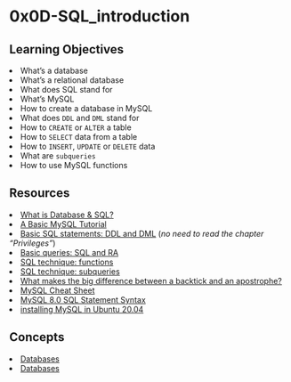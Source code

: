 # 0x0D-SQL_introduction

## Learning Objectives
<li>What’s a database</li>
<li>What’s a relational database</li>
<li>What does SQL stand for</li>
<li>What’s MySQL</li>
<li>How to create a database in MySQL</li>
<li>What does <code>DDL</code> and <code>DML</code> stand for</li>
<li>How to <code>CREATE</code> or <code>ALTER</code> a table</li>
<li>How to <code>SELECT</code> data from a table</li>
<li>How to <code>INSERT</code>, <code>UPDATE</code> or <code>DELETE</code> data</li>
<li>What are <code>subqueries</code></li>
<li>How to use MySQL functions</li>

## Resources
<li><a href="https://intranet.alxswe.com/rltoken/yyRKTEdRkYEVlRgZPbasjw" target="_blank" title="What is Database &amp; SQL?">What is Database &amp; SQL?</a> </li>
<li><a href="https://intranet.alxswe.com/rltoken/sV2PtK5YfQsXWW1malRZ5Q" target="_blank" title="A Basic MySQL Tutorial">A Basic MySQL Tutorial</a> </li>
<li><a href="https://intranet.alxswe.com/rltoken/IUKo4-UaRZSKPvXr5u9oBw" target="_blank" title="Basic SQL statements: DDL and DML">Basic SQL statements: DDL and DML</a> (<em>no need to read the chapter “Privileges”</em>)</li>
<li><a href="https://intranet.alxswe.com/rltoken/rXKvu2u7vg1Hj6bnX7UgMg" target="_blank" title="Basic queries: SQL and RA">Basic queries: SQL and RA</a> </li>
<li><a href="https://intranet.alxswe.com/rltoken/-Riv_dzSYsJyvy-LlaO6Mg" target="_blank" title="SQL technique: functions">SQL technique: functions</a> </li>
<li><a href="https://intranet.alxswe.com/rltoken/QpIXoR--8eBIaidgSWYsBQ" target="_blank" title="SQL technique: subqueries">SQL technique: subqueries</a> </li>
<li><a href="https://intranet.alxswe.com/rltoken/Gt0nFJPJRwW2Y0izzwbVrw" target="_blank" title="What makes the big difference between a backtick and an apostrophe?">What makes the big difference between a backtick and an apostrophe?</a> </li>
<li><a href="https://intranet.alxswe.com/rltoken/1oU1LwCksQLXjs6fZYezrw" target="_blank" title="MySQL Cheat Sheet">MySQL Cheat Sheet</a> </li>
<li><a href="https://intranet.alxswe.com/rltoken/HmdmLiYBM0Q34iCYPWd9XQ" target="_blank" title="MySQL 8.0 SQL Statement Syntax">MySQL 8.0 SQL Statement Syntax</a> </li>
<li><a href="https://intranet.alxswe.com/rltoken/IpYI9rgbwfjxOAQQgpHCmQ" target="_blank" title="installing MySQL in Ubuntu 20.04">installing MySQL in Ubuntu 20.04</a></li>

## Concepts
<li>
<a href="https://intranet.alxswe.com/concepts/37">Databases</a>
</li>
<li>
<a href="https://intranet.alxswe.com/concepts/556">Databases</a>
</li>
